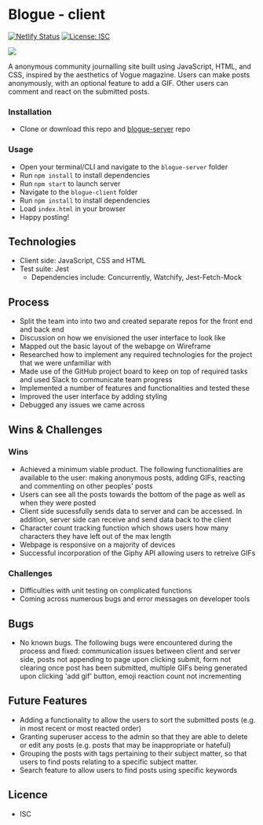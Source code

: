 # Blogue - client

[![Netlify Status](https://api.netlify.com/api/v1/badges/226f0fc3-cf20-46f0-a3a6-9405d6a47167/deploy-status)](https://app.netlify.com/sites/blogue/deploys)
[![License: ISC](https://img.shields.io/badge/License-ISC-blue.svg)](https://opensource.org/licenses/ISC)

![](assets/images/demo.gif)

A anonymous community journalling site built using JavaScript, HTML, and CSS, inspired by the aesthetics of Vogue magazine.
Users can make posts anonymously, with an optional feature to add a GIF.
Other users can comment and react on the submitted posts.

### Installation

-   Clone or download this repo and [blogue-server](https://github.com/roselynle/blogue-server) repo

### Usage

-   Open your terminal/CLI and navigate to the `blogue-server` folder
-   Run `npm install` to install dependencies
-   Run `npm start` to launch server
-   Navigate to the `blogue-client` folder
-   Run `npm install` to install dependencies
-   Load `index.html` in your browser
-   Happy posting!

## Technologies

-   Client side: JavaScript, CSS and HTML
-   Test suite: Jest
    -   Dependencies include: Concurrently, Watchify, Jest-Fetch-Mock

## Process

-   Split the team into into two and created separate repos for the front end and back end
-   Discussion on how we envisioned the user interface to look like
-   Mapped out the basic layout of the webapge on Wireframe
-   Researched how to implement any required technologies for the project that we were unfamiliar with
-   Made use of the GitHub project board to keep on top of required tasks and used Slack to communicate team progress
-   Implemented a number of features and functionalities and tested these
-   Improved the user interface by adding styling
-   Debugged any issues we came across

## Wins & Challenges

### Wins

-   Achieved a minimum viable product. The following functionalities are available to the user: making anonymous posts, adding GIFs, reacting and commenting on other peoples' posts
-   Users can see all the posts towards the bottom of the page as well as when they were posted
-   Client side sucessfully sends data to server and can be accessed. In addition, server side can receive and send data back to the client
-   Character count tracking function which shows users how many characters they have left out of the max length
-   Webpage is responsive on a majority of devices
-   Successful incorporation of the Giphy API allowing users to retreive GIFs

### Challenges

-   Difficulties with unit testing on complicated functions
-   Coming across numerous bugs and error messages on developer tools

## Bugs

-   No known bugs. The following bugs were encountered during the process and fixed: communication issues between client and server side, posts not appending to page upon clicking submit, form not clearing once post has been submitted, multiple GIFs being generated upon clicking 'add gif' button, emoji reaction count not incrementing

## Future Features

-   Adding a functionality to allow the users to sort the submitted posts (e.g. in most recent or most reacted order)
-   Granting superuser access to the admin so that they are able to delete or edit any posts (e.g. posts that may be inappropriate or hateful)
-   Grouping the posts with tags pertaining to their subject matter, so that users to find posts relating to a specific subject matter.
-   Search feature to allow users to find posts using specific keywords

## Licence

-   ISC
